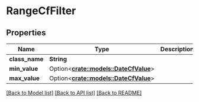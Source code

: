# RangeCfFilter

## Properties

Name | Type | Description | Notes
------------ | ------------- | ------------- | -------------
**class_name** | **String** |  | 
**min_value** | Option<[**crate::models::DateCfValue**](DateCFValue.md)> |  | [optional]
**max_value** | Option<[**crate::models::DateCfValue**](DateCFValue.md)> |  | [optional]

[[Back to Model list]](../README.md#documentation-for-models) [[Back to API list]](../README.md#documentation-for-api-endpoints) [[Back to README]](../README.md)


